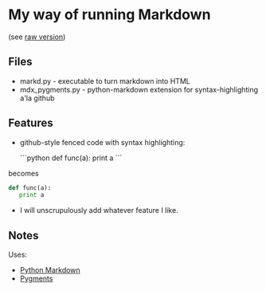 # My way of running Markdown #

(see [raw version](https://raw.github.com/ihrke/mi-markdown/master/README.md))

## Files ##
* markd.py - executable to turn markdown into HTML
* mdx_pygments.py - python-markdown extension for syntax-highlighting a'la github
                 
## Features ##

* github-style fenced code with syntax highlighting:

    \`\`\`python
    def func(a):
       print a
    \`\`\`
   
becomes

```python
def func(a):
   print a
```

* I will unscrupulously add whatever feature I like.

## Notes ##

Uses:

* [Python Markdown](http://www.freewisdom.org/projects/python-markdown/)
* [Pygments](http://pygments.org/)

